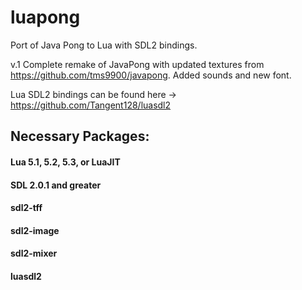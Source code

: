 # luapong
Port of Java Pong to Lua with SDL2 bindings.

v.1 Complete remake of JavaPong with updated textures from https://github.com/tms9900/javapong. Added sounds and new font.


Lua SDL2 bindings can be found here -> https://github.com/Tangent128/luasdl2


## Necessary Packages:

#### Lua 5.1, 5.2, 5.3, or LuaJIT

#### SDL 2.0.1 and greater

#### sdl2-tff

#### sdl2-image

#### sdl2-mixer

#### luasdl2






